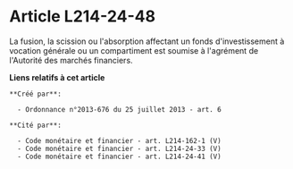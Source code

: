 # Article L214-24-48

La fusion, la scission ou l'absorption affectant un fonds d'investissement à vocation générale ou un compartiment est soumise
à l'agrément de l'Autorité des marchés financiers.

**Liens relatifs à cet article**

	**Créé par**:

	  - Ordonnance n°2013-676 du 25 juillet 2013 - art. 6

	**Cité par**:

	  - Code monétaire et financier - art. L214-162-1 (V)
	  - Code monétaire et financier - art. L214-24-33 (V)
	  - Code monétaire et financier - art. L214-24-41 (V)
